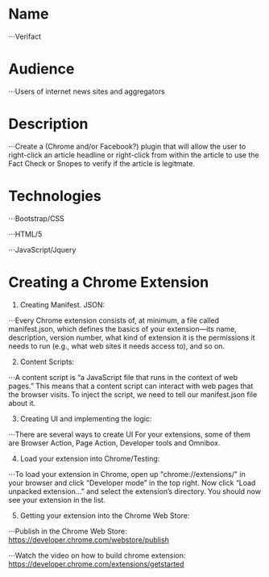 # Name 

⋅⋅⋅Verifact

# Audience

⋅⋅⋅Users of internet news sites and aggregators 

# Description

⋅⋅⋅Create a (Chrome and/or Facebook?) plugin that will allow the user to right-click an article headline or right-click from within the article to use the Fact Check or Snopes to verify if the article is legitmate.

# Technologies

⋅⋅⋅Bootstrap/CSS

⋅⋅⋅HTML/5

⋅⋅⋅JavaScript/Jquery

# Creating a Chrome Extension

1. Creating Manifest. JSON:

⋅⋅⋅Every Chrome extension consists of, at minimum, a file called manifest.json, which defines the basics of your extension—its name, description, version number, what kind of extension it is the permissions it needs to run (e.g., what web sites it needs access to), and so on.

2. Content Scripts:

⋅⋅⋅A content script is “a JavaScript file that runs in the context of web pages.” This means that a content script can interact with web pages that the browser visits. To inject the script, we need to tell our manifest.json file about it.

3. Creating UI and implementing the logic:

⋅⋅⋅There are several ways to create UI For your extensions, some of them are Browser Action, Page Action, Developer tools and Omnibox.

4. Load your extension into Chrome/Testing:

⋅⋅⋅To load your extension in Chrome, open up "chrome://extensions/" in your browser and click “Developer mode” in the top right. Now click “Load unpacked extension…” and select the extension’s directory. You should now see your extension in the list.

5. Getting your extension into the Chrome Web Store:

⋅⋅⋅Publish in the Chrome Web Store: https://developer.chrome.com/webstore/publish

⋅⋅⋅Watch the video on how to build chrome extension: https://developer.chrome.com/extensions/getstarted
